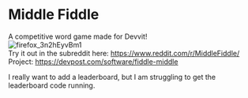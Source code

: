 # Middle Fiddle

A competitive word game made for Devvit!  
![firefox_3n2hEyvBm1](https://github.com/user-attachments/assets/dc6656aa-9c82-436c-b6a9-e1c90b42b139)  
Try it out in the subreddit here: https://www.reddit.com/r/MiddleFiddle/  
Project:  https://devpost.com/software/fiddle-middle

I really want to add a leaderboard, but I am struggling to get the leaderboard code running.
